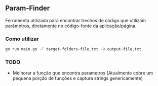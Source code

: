 ## Param-Finder 

Ferramenta utilizada para encontrar trechos de código que utilizam parâmetros, diretamente no código-fonte da aplicação/página.


### Como utilizar

```bash
go run main.go -F target-folders-file.txt -O output-file.txt
```

### TODO

- Melhorar a função que encontra parametros (Atualmente cobre um pequena porção de funções e captura strings genericamente)